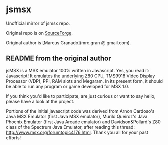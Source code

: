 # jsmsx

Unofficial mirror of jsmsx repo.

Original repo is on [SourceForge](http://sourceforge.net/projects/jsmsx/).

Original author is [Marcus Granado](mrc.gran @ gmail.com).

## README from the original author

jsMSX is a MSX emulator 100% written in Javascript. Yes, you read it: Javascript! It emulates the underlying Z80 CPU, TMS9918 Video Display Processor (VDP), PPI, RAM slots and Megaram. In its present form, it should be able to run any program or game developed for MSX 1.0.

If you think you'd like to participate, are just curious or want to say hello, please have a look at the project.

Portions of the initial javascript code was derived from Arnon Cardoso's Java MSX Emulator (first Java MSX emulator), Murilo Queiroz's Java Phoenix Emulator (first Java Arcade emulator) and Davidson&Pollard's Z80 class of the Spectrum Java Emulator, after reading this thread: http://www.msx.org/forumtopic4176.html. Thank you all for your past efforts!
